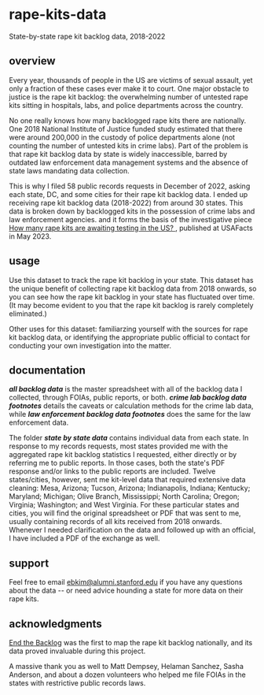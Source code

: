 # rape-kits-data
State-by-state rape kit backlog data, 2018-2022

## overview

Every year, thousands of people in the US are victims of sexual assault, yet only a fraction of these cases ever make it to court. One major obstacle to justice is the rape kit backlog: the overwhelming number of untested rape kits sitting in hospitals, labs, and police departments across the country.

No one really knows how many backlogged rape kits there are nationally. One 2018 National Institute of Justice funded study estimated that there were around 200,000 in the custody of police departments alone (not counting the number of untested kits in crime labs). Part of the problem is that rape kit backlog data by state is widely inaccessible, barred by outdated law enforcement data management systems and the absence of state laws mandating data collection.

This is why I filed 58 public records requests in December of 2022, asking each state, DC, and some cities for their rape kit backlog data. I ended up receiving rape kit backlog data (2018-2022) from around 30 states. This data is broken down by backlogged kits in the possession of crime labs and law enforcement agencies. and it forms the basis of the investigative piece [How many rape kits are awaiting testing in the US? ](https://usafacts.org/articles/how-many-rape-kits-are-awaiting-testing-in-the-us-see-the-data-by-state/), published at USAFacts in May 2023. 

## usage

Use this dataset to track the rape kit backlog in your state. This dataset has the unique benefit of collecting rape kit backlog data from 2018 onwards, so you can see how the rape kit backlog in your state has fluctuated over time. (It may become evident to you that the rape kit backlog is rarely completely eliminated.) 

Other uses for this dataset: familiarzing yourself with the sources for rape kit backlog data, or identifying the appropriate public official to contact for conducting your own investigation into the matter. 

## documentation

**_all backlog data_** is the master spreadsheet with all of the backlog data I collected, through FOIAs, public reports, or both. **_crime lab backlog data footnotes_** details the caveats or calculation methods for the crime lab data, while **_law enforcement backlog data footnotes_** does the same for the law enforcement data. 

The folder _**state by state data**_ contains individual data from each state. In response to my records requests, most states provided me with the aggregated rape kit backlog statistics I requested, either directly or by referring me to public reports. In those cases, both the state's PDF response and/or links to the public reports are included. Twelve states/cities, however, sent me kit-level data that required extensive data cleaning: Mesa, Arizona; Tucson, Arizona; Indianapolis, Indiana; Kentucky; Maryland; Michigan; Olive Branch, Mississippi; North Carolina; Oregon; Virginia; Washington; and West Virginia. For these particular states and cities, you will find the original spreadsheet or PDF that was sent to me, usually containing records of all kits received from 2018 onwards. Whenever I needed clarification on the data and followed up with an official, I have included a PDF of the exchange as well.

## support

Feel free to email ebkim@alumni.stanford.edu if you have any questions about the data -- or need advice hounding a state for more data on their rape kits. 

## acknowledgments

[End the Backlog](https://www.endthebacklog.org/) was the first to map the rape kit backlog nationally, and its data proved invaluable during this project. 

A massive thank you as well to Matt Dempsey, Helaman Sanchez, Sasha Anderson, and about a dozen volunteers who helped me file FOIAs in the states with restrictive public records laws. 
